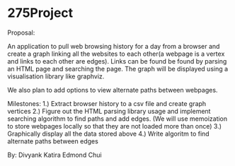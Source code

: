 275Project
==========

Proposal:

An application to pull web browsing history for a day from a browser and create a graph linking all the websites to each other(a webpage is a vertex and links to each other are edges). Links can be found be found by parsing an HTML page and searching the page. The graph will be displayed using a visualisation library like graphviz.

We also plan to add options to view alternate paths between webpages.

Milestones:
1.) Extract browser history to a csv file and create graph vertices
2.) Figure out the HTML parsing library usage and implement searching algorithm to find paths and add edges.
(We will use memoization to store webpages locally so that they are not loaded more than once)
3.) Graphically display all the data stored above
4.) Write algoritm to find alternate paths between edges


By: Divyank Katira
    Edmond Chui

